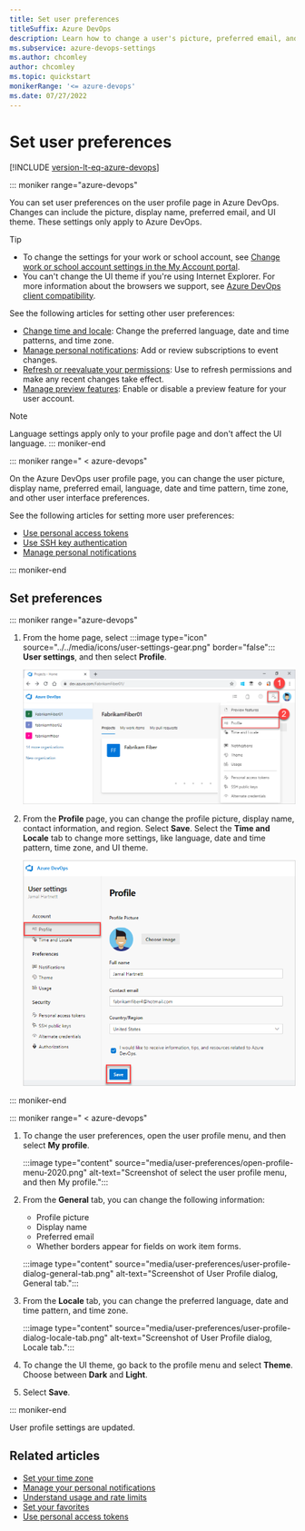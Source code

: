 ```yaml
---
title: Set user preferences
titleSuffix: Azure DevOps
description: Learn how to change a user's picture, preferred email, and other user preferences from the user's Azure DevOps profile.
ms.subservice: azure-devops-settings
ms.author: chcomley
author: chcomley
ms.topic: quickstart
monikerRange: '<= azure-devops'
ms.date: 07/27/2022
---
```


# Set user preferences

[!INCLUDE [version-lt-eq-azure-devops](../../includes/version-lt-eq-azure-devops.md)]

::: moniker range="azure-devops"

You can set user preferences on the user profile page in Azure DevOps. Changes can include the picture, display name, preferred email, and UI theme. These settings only apply to Azure DevOps.

> [!TIP]
> - To change the settings for your work or school account, see [Change work or school account settings in the My Account portal](https://support.microsoft.com/account-billing/change-work-or-school-account-settings-in-the-my-account-portal-e50bfccb-58e9-4d42-939c-a60cb6d56ced).
> - You can't change the UI theme if you're using Internet Explorer. For more information about the browsers we support, see [Azure DevOps client compatibility](/azure/devops/server/compatibility?view=azure-devops&preserve-view=true).

See the following articles for setting other user preferences:

- [Change time and locale](../accounts/change-time-zone.md#change-user-profile-time-zone): Change the preferred language, date and time patterns, and time zone.  
- [Manage personal notifications](../../organizations/notifications/manage-your-personal-notifications.md): Add or review subscriptions to event changes.  
- [Refresh or reevaluate your permissions](../security/troubleshoot-permissions.md#refresh-permissions): Use to refresh permissions and make any recent changes take effect.  
- [Manage preview features](../../project/navigation/preview-features.md): Enable or disable a preview feature for your user account.  

> [!NOTE]
> Language settings apply only to your profile page and don't affect the UI language.
::: moniker-end

::: moniker range=" < azure-devops"

On the Azure DevOps user profile page, you can change the user picture, display name, preferred email, language, date and time pattern, time zone, and other user interface preferences. 

See the following articles for setting more user preferences:

- [Use personal access tokens](../accounts/use-personal-access-tokens-to-authenticate.md) 
- [Use SSH key authentication](../../repos/git/use-ssh-keys-to-authenticate.md) 
- [Manage personal notifications](../../organizations/notifications/manage-your-personal-notifications.md)  

::: moniker-end

## Set preferences

::: moniker range="azure-devops"

1. From the home page, select :::image type="icon" source="../../media/icons/user-settings-gear.png" border="false"::: **User settings**, and then select **Profile**.

   ![Screenshot to open Azure DevOps profile.](../../media/open-user-settings-profile-preview.png)

2. From the **Profile** page, you can change the profile picture, display name, contact information, and region. Select **Save**. Select the **Time and Locale** tab to change more settings, like language, date and time pattern, time zone, and UI theme.

   ![Screenshot to choose and edit the Profile page.](media/edit-about-page-preview.png)

::: moniker-end

::: moniker range=" < azure-devops"

1. To change the user preferences, open the user profile menu, and then select **My profile**.

	:::image type="content" source="media/user-preferences/open-profile-menu-2020.png" alt-text="Screenshot of select the user profile menu, and then My profile.":::

2. From the **General** tab, you can change the following information:
   - Profile picture
   - Display name
   - Preferred email 
   - Whether borders appear for fields on work item forms.

	:::image type="content" source="media/user-preferences/user-profile-dialog-general-tab.png" alt-text="Screenshot of User Profile dialog, General tab.":::

3. From the **Locale** tab, you can change the preferred language, date and time pattern, and time zone. 

	:::image type="content" source="media/user-preferences/user-profile-dialog-locale-tab.png" alt-text="Screenshot of User Profile dialog, Locale tab.":::

4. To change the UI theme, go back to the profile menu and select **Theme**. Choose between **Dark** and **Light**.
5. Select **Save**.

::: moniker-end

User profile settings are updated.

## Related articles

- [Set your time zone](../settings/timezone-settings-usage.md)
- [Manage your personal notifications](../../organizations/notifications/manage-your-personal-notifications.md)
- [Understand usage and rate limits](../../integrate/concepts/rate-limits.md)
- [Set your favorites](../../organizations/notifications/manage-your-personal-notifications.md)
- [Use personal access tokens](../accounts/use-personal-access-tokens-to-authenticate.md)